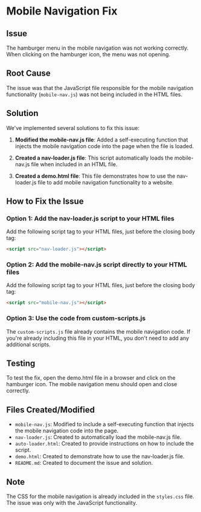 # Mobile Navigation Fix

## Issue
The hamburger menu in the mobile navigation was not working correctly. When clicking on the hamburger icon, the menu was not opening.

## Root Cause
The issue was that the JavaScript file responsible for the mobile navigation functionality (`mobile-nav.js`) was not being included in the HTML files.

## Solution
We've implemented several solutions to fix this issue:

1. **Modified the mobile-nav.js file**: Added a self-executing function that injects the mobile navigation code into the page when the file is loaded.

2. **Created a nav-loader.js file**: This script automatically loads the mobile-nav.js file when included in an HTML file.

3. **Created a demo.html file**: This file demonstrates how to use the nav-loader.js file to add mobile navigation functionality to a website.

## How to Fix the Issue

### Option 1: Add the nav-loader.js script to your HTML files
Add the following script tag to your HTML files, just before the closing body tag:

```html
<script src="nav-loader.js"></script>
```

### Option 2: Add the mobile-nav.js script directly to your HTML files
Add the following script tag to your HTML files, just before the closing body tag:

```html
<script src="mobile-nav.js"></script>
```

### Option 3: Use the code from custom-scripts.js
The `custom-scripts.js` file already contains the mobile navigation code. If you're already including this file in your HTML, you don't need to add any additional scripts.

## Testing
To test the fix, open the demo.html file in a browser and click on the hamburger icon. The mobile navigation menu should open and close correctly.

## Files Created/Modified
- `mobile-nav.js`: Modified to include a self-executing function that injects the mobile navigation code into the page.
- `nav-loader.js`: Created to automatically load the mobile-nav.js file.
- `auto-loader.html`: Created to provide instructions on how to include the script.
- `demo.html`: Created to demonstrate how to use the nav-loader.js file.
- `README.md`: Created to document the issue and solution.

## Note
The CSS for the mobile navigation is already included in the `styles.css` file. The issue was only with the JavaScript functionality.